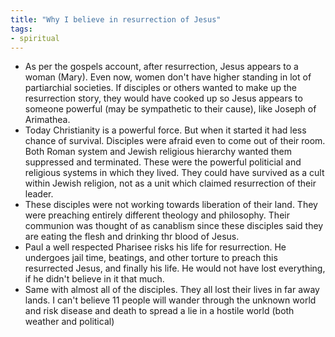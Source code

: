 ```yaml
---
title: "Why I believe in resurrection of Jesus"
tags:
- spiritual
---
```


- As per the gospels account, after resurrection, Jesus appears to a woman (Mary). Even now, women don't have higher standing in lot of partiarchial societies. If disciples or others wanted to make up the resurrection story, they would have cooked up so Jesus appears to someone powerful (may be sympathetic to their cause), like Joseph of Arimathea.
- Today Christianity is a powerful force. But when it started it had less chance of survival. Disciples were afraid even to come out of their room. Both Roman system and Jewish religious hierarchy wanted them suppressed and terminated. These were the powerful politicial and religious systems in which they lived. They could have survived as a cult within Jewish religion, not as a unit which claimed resurrection of their leader. 
- These disciples were not working towards liberation of their land. They were preaching entirely different theology and philosophy. Their communion was thought of as canablism since these disciples said they are eating the flesh and drinking thr blood of Jesus.
- Paul a well respected Pharisee risks his life for resurrection. He undergoes jail time, beatings, and other torture to preach this resurrected Jesus, and finally his life. He would not have lost everything, if he didn't believe in it that much. 
- Same with almost all of the disciples. They all lost their lives in far away lands. I can't believe 11 people will wander through the unknown world and risk disease and death to spread a lie in a hostile world (both weather and political)